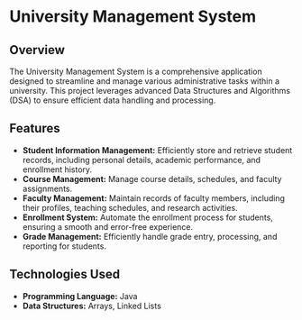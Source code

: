 # University Management System

## Overview
The University Management System is a comprehensive application designed to streamline and manage various administrative tasks within a university. This project leverages advanced Data Structures and Algorithms (DSA) to ensure efficient data handling and processing.

## Features
- **Student Information Management:** Efficiently store and retrieve student records, including personal details, academic performance, and enrollment history.
- **Course Management:** Manage course details, schedules, and faculty assignments.
- **Faculty Management:** Maintain records of faculty members, including their profiles, teaching schedules, and research activities.
- **Enrollment System:** Automate the enrollment process for students, ensuring a smooth and error-free experience.
- **Grade Management:** Efficiently handle grade entry, processing, and reporting for students.

## Technologies Used
- **Programming Language:** Java
- **Data Structures:** Arrays, Linked Lists

